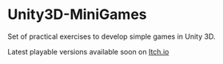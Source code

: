 
# Unity3D-MiniGames
Set of practical exercises to develop simple games in Unity 3D.

Latest playable versions available soon on [Itch.io](https://kreative-knowmad.itch.io/) 